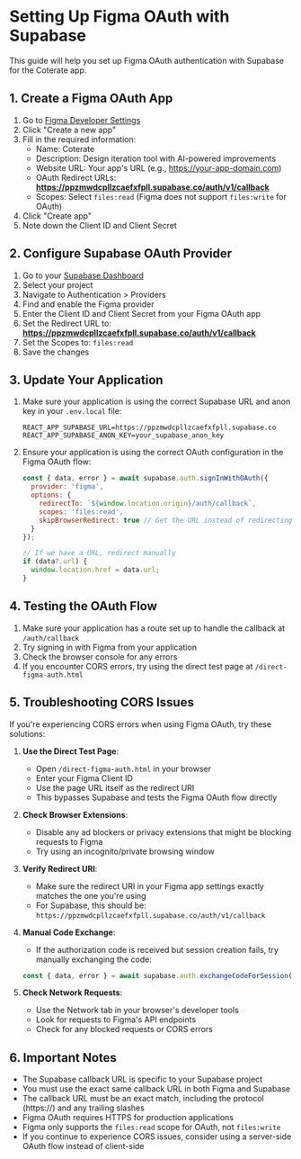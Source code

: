# Setting Up Figma OAuth with Supabase

This guide will help you set up Figma OAuth authentication with Supabase for the Coterate app.

## 1. Create a Figma OAuth App

1. Go to [Figma Developer Settings](https://www.figma.com/developers/apps)
2. Click "Create a new app"
3. Fill in the required information:
   - Name: Coterate
   - Description: Design iteration tool with AI-powered improvements
   - Website URL: Your app's URL (e.g., https://your-app-domain.com)
   - OAuth Redirect URLs: **https://ppzmwdcpllzcaefxfpll.supabase.co/auth/v1/callback**
   - Scopes: Select `files:read` (Figma does not support `files:write` for OAuth)
4. Click "Create app"
5. Note down the Client ID and Client Secret

## 2. Configure Supabase OAuth Provider

1. Go to your [Supabase Dashboard](https://app.supabase.com/)
2. Select your project
3. Navigate to Authentication > Providers
4. Find and enable the Figma provider
5. Enter the Client ID and Client Secret from your Figma OAuth app
6. Set the Redirect URL to: **https://ppzmwdcpllzcaefxfpll.supabase.co/auth/v1/callback**
7. Set the Scopes to: `files:read`
8. Save the changes

## 3. Update Your Application

1. Make sure your application is using the correct Supabase URL and anon key in your `.env.local` file:
   ```
   REACT_APP_SUPABASE_URL=https://ppzmwdcpllzcaefxfpll.supabase.co
   REACT_APP_SUPABASE_ANON_KEY=your_supabase_anon_key
   ```

2. Ensure your application is using the correct OAuth configuration in the Figma OAuth flow:
   ```javascript
   const { data, error } = await supabase.auth.signInWithOAuth({
     provider: 'figma',
     options: {
       redirectTo: `${window.location.origin}/auth/callback`,
       scopes: 'files:read',
       skipBrowserRedirect: true // Get the URL instead of redirecting automatically
     }
   });
   
   // If we have a URL, redirect manually
   if (data?.url) {
     window.location.href = data.url;
   }
   ```

## 4. Testing the OAuth Flow

1. Make sure your application has a route set up to handle the callback at `/auth/callback`
2. Try signing in with Figma from your application
3. Check the browser console for any errors
4. If you encounter CORS errors, try using the direct test page at `/direct-figma-auth.html`

## 5. Troubleshooting CORS Issues

If you're experiencing CORS errors when using Figma OAuth, try these solutions:

1. **Use the Direct Test Page**: 
   - Open `/direct-figma-auth.html` in your browser
   - Enter your Figma Client ID
   - Use the page URL itself as the redirect URI
   - This bypasses Supabase and tests the Figma OAuth flow directly

2. **Check Browser Extensions**:
   - Disable any ad blockers or privacy extensions that might be blocking requests to Figma
   - Try using an incognito/private browsing window

3. **Verify Redirect URI**:
   - Make sure the redirect URI in your Figma app settings exactly matches the one you're using
   - For Supabase, this should be: `https://ppzmwdcpllzcaefxfpll.supabase.co/auth/v1/callback`

4. **Manual Code Exchange**:
   - If the authorization code is received but session creation fails, try manually exchanging the code:
   ```javascript
   const { data, error } = await supabase.auth.exchangeCodeForSession(code);
   ```

5. **Check Network Requests**:
   - Use the Network tab in your browser's developer tools
   - Look for requests to Figma's API endpoints
   - Check for any blocked requests or CORS errors

## 6. Important Notes

- The Supabase callback URL is specific to your Supabase project
- You must use the exact same callback URL in both Figma and Supabase
- The callback URL must be an exact match, including the protocol (https://) and any trailing slashes
- Figma OAuth requires HTTPS for production applications
- Figma only supports the `files:read` scope for OAuth, not `files:write`
- If you continue to experience CORS issues, consider using a server-side OAuth flow instead of client-side 